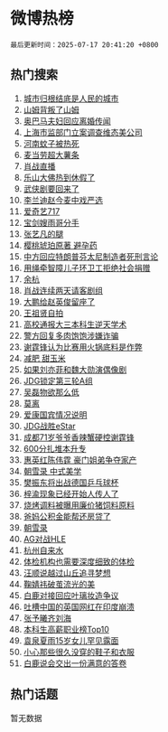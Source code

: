 # 微博热榜

`最后更新时间：2025-07-17 20:41:20 +0800`

## 热门搜索

1. [城市归根结底是人民的城市](https://m.weibo.cn/search?containerid=100103type%3D1%26t%3D10%26q%3D%23%E5%9F%8E%E5%B8%82%E5%BD%92%E6%A0%B9%E7%BB%93%E5%BA%95%E6%98%AF%E4%BA%BA%E6%B0%91%E7%9A%84%E5%9F%8E%E5%B8%82%23&stream_entry_id=51&isnewpage=1&extparam=seat%3D1%26stream_entry_id%3D51%26c_type%3D51%26q%3D%2523%25E5%259F%258E%25E5%25B8%2582%25E5%25BD%2592%25E6%25A0%25B9%25E7%25BB%2593%25E5%25BA%2595%25E6%2598%25AF%25E4%25BA%25BA%25E6%25B0%2591%25E7%259A%2584%25E5%259F%258E%25E5%25B8%2582%2523%26dgr%3D0%26cate%3D10103%26pos%3D0%26filter_type%3Drealtimehot%26display_time%3D1752756078%26pre_seqid%3D175275607892709958363)
1. [山姆背叛了山姆](https://m.weibo.cn/search?containerid=100103type%3D1%26t%3D10%26q%3D%23%E5%B1%B1%E5%A7%86%E8%83%8C%E5%8F%9B%E4%BA%86%E5%B1%B1%E5%A7%86%23&stream_entry_id=31&isnewpage=1&extparam=seat%3D1%26c_type%3D31%26flag%3D1%26cate%3D5001%26realpos%3D1%26pos%3D0%26stream_entry_id%3D31%26q%3D%2523%25E5%25B1%25B1%25E5%25A7%2586%25E8%2583%258C%25E5%258F%259B%25E4%25BA%2586%25E5%25B1%25B1%25E5%25A7%2586%2523%26dgr%3D0%26lcate%3D5001%26band_rank%3D1%26filter_type%3Drealtimehot%26display_time%3D1752756078%26pre_seqid%3D175275607892709958363)
1. [奥巴马夫妇回应离婚传闻](https://m.weibo.cn/search?containerid=100103type%3D1%26t%3D10%26q%3D%23%E5%A5%A5%E5%B7%B4%E9%A9%AC%E5%A4%AB%E5%A6%87%E5%9B%9E%E5%BA%94%E7%A6%BB%E5%A9%9A%E4%BC%A0%E9%97%BB%23&stream_entry_id=31&isnewpage=1&extparam=seat%3D1%26c_type%3D31%26flag%3D1%26cate%3D5001%26realpos%3D2%26pos%3D1%26stream_entry_id%3D31%26q%3D%2523%25E5%25A5%25A5%25E5%25B7%25B4%25E9%25A9%25AC%25E5%25A4%25AB%25E5%25A6%2587%25E5%259B%259E%25E5%25BA%2594%25E7%25A6%25BB%25E5%25A9%259A%25E4%25BC%25A0%25E9%2597%25BB%2523%26dgr%3D0%26lcate%3D5001%26band_rank%3D2%26filter_type%3Drealtimehot%26display_time%3D1752756078%26pre_seqid%3D175275607892709958363)
1. [上海市监部门立案调查维态美公司](https://m.weibo.cn/search?containerid=100103type%3D1%26t%3D10%26q%3D%23%E4%B8%8A%E6%B5%B7%E5%B8%82%E7%9B%91%E9%83%A8%E9%97%A8%E7%AB%8B%E6%A1%88%E8%B0%83%E6%9F%A5%E7%BB%B4%E6%80%81%E7%BE%8E%E5%85%AC%E5%8F%B8%23&stream_entry_id=31&isnewpage=1&extparam=seat%3D1%26c_type%3D31%26flag%3D1%26cate%3D5001%26realpos%3D3%26pos%3D2%26stream_entry_id%3D31%26q%3D%2523%25E4%25B8%258A%25E6%25B5%25B7%25E5%25B8%2582%25E7%259B%2591%25E9%2583%25A8%25E9%2597%25A8%25E7%25AB%258B%25E6%25A1%2588%25E8%25B0%2583%25E6%259F%25A5%25E7%25BB%25B4%25E6%2580%2581%25E7%25BE%258E%25E5%2585%25AC%25E5%258F%25B8%2523%26dgr%3D0%26lcate%3D5001%26band_rank%3D3%26filter_type%3Drealtimehot%26display_time%3D1752756078%26pre_seqid%3D175275607892709958363)
1. [河南蚊子被热死](https://m.weibo.cn/search?containerid=100103type%3D1%26t%3D10%26q%3D%E6%B2%B3%E5%8D%97%E8%9A%8A%E5%AD%90%E8%A2%AB%E7%83%AD%E6%AD%BB&stream_entry_id=31&isnewpage=1&extparam=seat%3D1%26c_type%3D31%26flag%3D0%26cate%3D5001%26realpos%3D4%26pos%3D3%26stream_entry_id%3D31%26q%3D%25E6%25B2%25B3%25E5%258D%2597%25E8%259A%258A%25E5%25AD%2590%25E8%25A2%25AB%25E7%2583%25AD%25E6%25AD%25BB%26dgr%3D0%26lcate%3D5001%26band_rank%3D4%26filter_type%3Drealtimehot%26display_time%3D1752756078%26pre_seqid%3D175275607892709958363)
1. [麦当劳超大薯条](https://m.weibo.cn/search?containerid=100103type%3D1%26t%3D10%26q%3D%E9%BA%A6%E5%BD%93%E5%8A%B3%E8%B6%85%E5%A4%A7%E8%96%AF%E6%9D%A1&stream_entry_id=31&isnewpage=1&extparam=seat%3D1%26c_type%3D31%26flag%3D0%26cate%3D5001%26realpos%3D5%26pos%3D4%26stream_entry_id%3D31%26q%3D%25E9%25BA%25A6%25E5%25BD%2593%25E5%258A%25B3%25E8%25B6%2585%25E5%25A4%25A7%25E8%2596%25AF%25E6%259D%25A1%26dgr%3D0%26lcate%3D5001%26band_rank%3D5%26filter_type%3Drealtimehot%26display_time%3D1752756078%26pre_seqid%3D175275607892709958363)
1. [肖战直播](https://m.weibo.cn/search?containerid=100103type%3D1%26t%3D10%26q%3D%E8%82%96%E6%88%98%E7%9B%B4%E6%92%AD&stream_entry_id=31&isnewpage=1&extparam=seat%3D1%26c_type%3D31%26flag%3D1%26cate%3D5001%26realpos%3D6%26pos%3D5%26stream_entry_id%3D31%26q%3D%25E8%2582%2596%25E6%2588%2598%25E7%259B%25B4%25E6%2592%25AD%26dgr%3D0%26lcate%3D5001%26band_rank%3D6%26filter_type%3Drealtimehot%26display_time%3D1752756078%26pre_seqid%3D175275607892709958363)
1. [乐山大佛热到休假了](https://m.weibo.cn/search?containerid=100103type%3D1%26t%3D10%26q%3D%23%E4%B9%90%E5%B1%B1%E5%A4%A7%E4%BD%9B%E7%83%AD%E5%88%B0%E4%BC%91%E5%81%87%E4%BA%86%23&stream_entry_id=31&isnewpage=1&extparam=seat%3D1%26c_type%3D31%26flag%3D0%26cate%3D5001%26realpos%3D7%26pos%3D6%26stream_entry_id%3D31%26q%3D%2523%25E4%25B9%2590%25E5%25B1%25B1%25E5%25A4%25A7%25E4%25BD%259B%25E7%2583%25AD%25E5%2588%25B0%25E4%25BC%2591%25E5%2581%2587%25E4%25BA%2586%2523%26dgr%3D0%26lcate%3D5001%26band_rank%3D7%26filter_type%3Drealtimehot%26display_time%3D1752756078%26pre_seqid%3D175275607892709958363)
1. [武侠剧要回来了](https://m.weibo.cn/search?containerid=100103type%3D1%26t%3D10%26q%3D%23%E6%AD%A6%E4%BE%A0%E5%89%A7%E8%A6%81%E5%9B%9E%E6%9D%A5%E4%BA%86%23&stream_entry_id=31&isnewpage=1&extparam=seat%3D1%26c_type%3D31%26flag%3D1%26cate%3D5001%26realpos%3D8%26pos%3D7%26stream_entry_id%3D31%26q%3D%2523%25E6%25AD%25A6%25E4%25BE%25A0%25E5%2589%25A7%25E8%25A6%2581%25E5%259B%259E%25E6%259D%25A5%25E4%25BA%2586%2523%26dgr%3D0%26lcate%3D5001%26band_rank%3D8%26filter_type%3Drealtimehot%26display_time%3D1752756078%26pre_seqid%3D175275607892709958363)
1. [李兰迪赵今麦中戏严选](https://m.weibo.cn/search?containerid=100103type%3D1%26t%3D10%26q%3D%E6%9D%8E%E5%85%B0%E8%BF%AA%E8%B5%B5%E4%BB%8A%E9%BA%A6%E4%B8%AD%E6%88%8F%E4%B8%A5%E9%80%89&stream_entry_id=31&isnewpage=1&extparam=seat%3D1%26c_type%3D31%26flag%3D1%26cate%3D5001%26realpos%3D9%26pos%3D8%26stream_entry_id%3D31%26q%3D%25E6%259D%258E%25E5%2585%25B0%25E8%25BF%25AA%25E8%25B5%25B5%25E4%25BB%258A%25E9%25BA%25A6%25E4%25B8%25AD%25E6%2588%258F%25E4%25B8%25A5%25E9%2580%2589%26dgr%3D0%26lcate%3D5001%26band_rank%3D9%26filter_type%3Drealtimehot%26display_time%3D1752756078%26pre_seqid%3D175275607892709958363)
1. [爱奇艺717](https://m.weibo.cn/search?containerid=100103type%3D1%26t%3D10%26q%3D%23%E7%88%B1%E5%A5%87%E8%89%BA717%23&stream_entry_id=31&isnewpage=1&extparam=seat%3D1%26c_type%3D31%26flag%3D1%26cate%3D5001%26realpos%3D10%26pos%3D9%26stream_entry_id%3D31%26q%3D%2523%25E7%2588%25B1%25E5%25A5%2587%25E8%2589%25BA717%2523%26dgr%3D0%26lcate%3D5001%26band_rank%3D10%26filter_type%3Drealtimehot%26display_time%3D1752756078%26pre_seqid%3D175275607892709958363)
1. [宝剑嫂雨哥分手](https://m.weibo.cn/search?containerid=100103type%3D1%26t%3D10%26q%3D%E5%AE%9D%E5%89%91%E5%AB%82%E9%9B%A8%E5%93%A5%E5%88%86%E6%89%8B&stream_entry_id=31&isnewpage=1&extparam=seat%3D1%26c_type%3D31%26flag%3D2%26cate%3D5001%26realpos%3D11%26pos%3D10%26stream_entry_id%3D31%26q%3D%25E5%25AE%259D%25E5%2589%2591%25E5%25AB%2582%25E9%259B%25A8%25E5%2593%25A5%25E5%2588%2586%25E6%2589%258B%26dgr%3D0%26lcate%3D5001%26band_rank%3D11%26filter_type%3Drealtimehot%26display_time%3D1752756078%26pre_seqid%3D175275607892709958363)
1. [张艺凡的腿](https://m.weibo.cn/search?containerid=100103type%3D1%26t%3D10%26q%3D%E5%BC%A0%E8%89%BA%E5%87%A1%E7%9A%84%E8%85%BF&stream_entry_id=31&isnewpage=1&extparam=seat%3D1%26c_type%3D31%26flag%3D0%26cate%3D5001%26realpos%3D12%26pos%3D11%26stream_entry_id%3D31%26q%3D%25E5%25BC%25A0%25E8%2589%25BA%25E5%2587%25A1%25E7%259A%2584%25E8%2585%25BF%26dgr%3D0%26lcate%3D5001%26band_rank%3D12%26filter_type%3Drealtimehot%26display_time%3D1752756078%26pre_seqid%3D175275607892709958363)
1. [樱桃琥珀原著 避孕药](https://m.weibo.cn/search?containerid=100103type%3D1%26t%3D10%26q%3D%E6%A8%B1%E6%A1%83%E7%90%A5%E7%8F%80%E5%8E%9F%E8%91%97+%E9%81%BF%E5%AD%95%E8%8D%AF&stream_entry_id=31&isnewpage=1&extparam=seat%3D1%26c_type%3D31%26flag%3D2%26cate%3D5001%26realpos%3D13%26pos%3D12%26stream_entry_id%3D31%26q%3D%25E6%25A8%25B1%25E6%25A1%2583%25E7%2590%25A5%25E7%258F%2580%25E5%258E%259F%25E8%2591%2597%2520%25E9%2581%25BF%25E5%25AD%2595%25E8%258D%25AF%26dgr%3D0%26lcate%3D5001%26band_rank%3D13%26filter_type%3Drealtimehot%26display_time%3D1752756078%26pre_seqid%3D175275607892709958363)
1. [中方回应特朗普芬太尼制造者死刑言论](https://m.weibo.cn/search?containerid=100103type%3D1%26t%3D10%26q%3D%23%E4%B8%AD%E6%96%B9%E5%9B%9E%E5%BA%94%E7%89%B9%E6%9C%97%E6%99%AE%E8%8A%AC%E5%A4%AA%E5%B0%BC%E5%88%B6%E9%80%A0%E8%80%85%E6%AD%BB%E5%88%91%E8%A8%80%E8%AE%BA%23&stream_entry_id=31&isnewpage=1&extparam=seat%3D1%26c_type%3D31%26flag%3D1%26cate%3D5001%26realpos%3D14%26pos%3D13%26stream_entry_id%3D31%26q%3D%2523%25E4%25B8%25AD%25E6%2596%25B9%25E5%259B%259E%25E5%25BA%2594%25E7%2589%25B9%25E6%259C%2597%25E6%2599%25AE%25E8%258A%25AC%25E5%25A4%25AA%25E5%25B0%25BC%25E5%2588%25B6%25E9%2580%25A0%25E8%2580%2585%25E6%25AD%25BB%25E5%2588%2591%25E8%25A8%2580%25E8%25AE%25BA%2523%26dgr%3D0%26lcate%3D5001%26band_rank%3D14%26filter_type%3Drealtimehot%26display_time%3D1752756078%26pre_seqid%3D175275607892709958363)
1. [用绳牵智障儿子环卫工拒绝社会捐赠](https://m.weibo.cn/search?containerid=100103type%3D1%26t%3D10%26q%3D%23%E7%94%A8%E7%BB%B3%E7%89%B5%E6%99%BA%E9%9A%9C%E5%84%BF%E5%AD%90%E7%8E%AF%E5%8D%AB%E5%B7%A5%E6%8B%92%E7%BB%9D%E7%A4%BE%E4%BC%9A%E6%8D%90%E8%B5%A0%23&stream_entry_id=31&isnewpage=1&extparam=seat%3D1%26c_type%3D31%26flag%3D1%26cate%3D5001%26realpos%3D15%26pos%3D14%26stream_entry_id%3D31%26q%3D%2523%25E7%2594%25A8%25E7%25BB%25B3%25E7%2589%25B5%25E6%2599%25BA%25E9%259A%259C%25E5%2584%25BF%25E5%25AD%2590%25E7%258E%25AF%25E5%258D%25AB%25E5%25B7%25A5%25E6%258B%2592%25E7%25BB%259D%25E7%25A4%25BE%25E4%25BC%259A%25E6%258D%2590%25E8%25B5%25A0%2523%26dgr%3D0%26lcate%3D5001%26band_rank%3D15%26filter_type%3Drealtimehot%26display_time%3D1752756078%26pre_seqid%3D175275607892709958363)
1. [余杭](https://m.weibo.cn/search?containerid=100103type%3D1%26t%3D10%26q%3D%E4%BD%99%E6%9D%AD&stream_entry_id=31&isnewpage=1&extparam=seat%3D1%26c_type%3D31%26flag%3D0%26cate%3D5001%26realpos%3D16%26pos%3D15%26stream_entry_id%3D31%26q%3D%25E4%25BD%2599%25E6%259D%25AD%26dgr%3D0%26lcate%3D5001%26band_rank%3D16%26filter_type%3Drealtimehot%26display_time%3D1752756078%26pre_seqid%3D175275607892709958363)
1. [肖战连续两天请客剧组](https://m.weibo.cn/search?containerid=100103type%3D1%26t%3D10%26q%3D%23%E8%82%96%E6%88%98%E8%BF%9E%E7%BB%AD%E4%B8%A4%E5%A4%A9%E8%AF%B7%E5%AE%A2%E5%89%A7%E7%BB%84%23&stream_entry_id=31&isnewpage=1&extparam=seat%3D1%26c_type%3D31%26flag%3D0%26cate%3D5001%26realpos%3D17%26pos%3D16%26stream_entry_id%3D31%26q%3D%2523%25E8%2582%2596%25E6%2588%2598%25E8%25BF%259E%25E7%25BB%25AD%25E4%25B8%25A4%25E5%25A4%25A9%25E8%25AF%25B7%25E5%25AE%25A2%25E5%2589%25A7%25E7%25BB%2584%2523%26dgr%3D0%26lcate%3D5001%26band_rank%3D17%26filter_type%3Drealtimehot%26display_time%3D1752756078%26pre_seqid%3D175275607892709958363)
1. [大鹏给赵英俊留座了](https://m.weibo.cn/search?containerid=100103type%3D1%26t%3D10%26q%3D%23%E5%A4%A7%E9%B9%8F%E7%BB%99%E8%B5%B5%E8%8B%B1%E4%BF%8A%E7%95%99%E5%BA%A7%E4%BA%86%23&stream_entry_id=31&isnewpage=1&extparam=seat%3D1%26c_type%3D31%26flag%3D1%26cate%3D5001%26realpos%3D18%26pos%3D17%26stream_entry_id%3D31%26q%3D%2523%25E5%25A4%25A7%25E9%25B9%258F%25E7%25BB%2599%25E8%25B5%25B5%25E8%258B%25B1%25E4%25BF%258A%25E7%2595%2599%25E5%25BA%25A7%25E4%25BA%2586%2523%26dgr%3D0%26lcate%3D5001%26band_rank%3D18%26filter_type%3Drealtimehot%26display_time%3D1752756078%26pre_seqid%3D175275607892709958363)
1. [王祖贤自拍](https://m.weibo.cn/search?containerid=100103type%3D1%26t%3D10%26q%3D%E7%8E%8B%E7%A5%96%E8%B4%A4%E8%87%AA%E6%8B%8D&stream_entry_id=31&isnewpage=1&extparam=seat%3D1%26c_type%3D31%26flag%3D1%26cate%3D5001%26realpos%3D19%26pos%3D18%26stream_entry_id%3D31%26q%3D%25E7%258E%258B%25E7%25A5%2596%25E8%25B4%25A4%25E8%2587%25AA%25E6%258B%258D%26dgr%3D0%26lcate%3D5001%26band_rank%3D19%26filter_type%3Drealtimehot%26display_time%3D1752756078%26pre_seqid%3D175275607892709958363)
1. [高校通报大三本科生逆天学术](https://m.weibo.cn/search?containerid=100103type%3D1%26t%3D10%26q%3D%23%E9%AB%98%E6%A0%A1%E9%80%9A%E6%8A%A5%E5%A4%A7%E4%B8%89%E6%9C%AC%E7%A7%91%E7%94%9F%E9%80%86%E5%A4%A9%E5%AD%A6%E6%9C%AF%23&stream_entry_id=31&isnewpage=1&extparam=seat%3D1%26c_type%3D31%26flag%3D0%26cate%3D5001%26realpos%3D20%26pos%3D19%26stream_entry_id%3D31%26q%3D%2523%25E9%25AB%2598%25E6%25A0%25A1%25E9%2580%259A%25E6%258A%25A5%25E5%25A4%25A7%25E4%25B8%2589%25E6%259C%25AC%25E7%25A7%2591%25E7%2594%259F%25E9%2580%2586%25E5%25A4%25A9%25E5%25AD%25A6%25E6%259C%25AF%2523%26dgr%3D0%26lcate%3D5001%26band_rank%3D20%26filter_type%3Drealtimehot%26display_time%3D1752756078%26pre_seqid%3D175275607892709958363)
1. [警方回复多肉饱饱涉嫌诈骗](https://m.weibo.cn/search?containerid=100103type%3D1%26t%3D10%26q%3D%23%E8%AD%A6%E6%96%B9%E5%9B%9E%E5%A4%8D%E5%A4%9A%E8%82%89%E9%A5%B1%E9%A5%B1%E6%B6%89%E5%AB%8C%E8%AF%88%E9%AA%97%23&stream_entry_id=31&isnewpage=1&extparam=seat%3D1%26c_type%3D31%26flag%3D1%26cate%3D5001%26realpos%3D21%26pos%3D20%26stream_entry_id%3D31%26q%3D%2523%25E8%25AD%25A6%25E6%2596%25B9%25E5%259B%259E%25E5%25A4%258D%25E5%25A4%259A%25E8%2582%2589%25E9%25A5%25B1%25E9%25A5%25B1%25E6%25B6%2589%25E5%25AB%258C%25E8%25AF%2588%25E9%25AA%2597%2523%26dgr%3D0%26lcate%3D5001%26band_rank%3D21%26filter_type%3Drealtimehot%26display_time%3D1752756078%26pre_seqid%3D175275607892709958363)
1. [谢霆锋认为比赛用火锅底料是作弊](https://m.weibo.cn/search?containerid=100103type%3D1%26t%3D10%26q%3D%E8%B0%A2%E9%9C%86%E9%94%8B%E8%AE%A4%E4%B8%BA%E6%AF%94%E8%B5%9B%E7%94%A8%E7%81%AB%E9%94%85%E5%BA%95%E6%96%99%E6%98%AF%E4%BD%9C%E5%BC%8A&stream_entry_id=31&isnewpage=1&extparam=seat%3D1%26c_type%3D31%26flag%3D1%26cate%3D5001%26realpos%3D22%26pos%3D21%26stream_entry_id%3D31%26q%3D%25E8%25B0%25A2%25E9%259C%2586%25E9%2594%258B%25E8%25AE%25A4%25E4%25B8%25BA%25E6%25AF%2594%25E8%25B5%259B%25E7%2594%25A8%25E7%2581%25AB%25E9%2594%2585%25E5%25BA%2595%25E6%2596%2599%25E6%2598%25AF%25E4%25BD%259C%25E5%25BC%258A%26dgr%3D0%26lcate%3D5001%26band_rank%3D22%26filter_type%3Drealtimehot%26display_time%3D1752756078%26pre_seqid%3D175275607892709958363)
1. [减肥 甜玉米](https://m.weibo.cn/search?containerid=100103type%3D1%26t%3D10%26q%3D%E5%87%8F%E8%82%A5+%E7%94%9C%E7%8E%89%E7%B1%B3&stream_entry_id=31&isnewpage=1&extparam=seat%3D1%26c_type%3D31%26flag%3D0%26cate%3D5001%26realpos%3D23%26pos%3D22%26stream_entry_id%3D31%26q%3D%25E5%2587%258F%25E8%2582%25A5%2520%25E7%2594%259C%25E7%258E%2589%25E7%25B1%25B3%26dgr%3D0%26lcate%3D5001%26band_rank%3D23%26filter_type%3Drealtimehot%26display_time%3D1752756078%26pre_seqid%3D175275607892709958363)
1. [如果刘亦菲和魏大勋演偶像剧](https://m.weibo.cn/search?containerid=100103type%3D1%26t%3D10%26q%3D%E5%A6%82%E6%9E%9C%E5%88%98%E4%BA%A6%E8%8F%B2%E5%92%8C%E9%AD%8F%E5%A4%A7%E5%8B%8B%E6%BC%94%E5%81%B6%E5%83%8F%E5%89%A7&stream_entry_id=31&isnewpage=1&extparam=seat%3D1%26c_type%3D31%26flag%3D0%26cate%3D5001%26realpos%3D24%26pos%3D23%26stream_entry_id%3D31%26q%3D%25E5%25A6%2582%25E6%259E%259C%25E5%2588%2598%25E4%25BA%25A6%25E8%258F%25B2%25E5%2592%258C%25E9%25AD%258F%25E5%25A4%25A7%25E5%258B%258B%25E6%25BC%2594%25E5%2581%25B6%25E5%2583%258F%25E5%2589%25A7%26dgr%3D0%26lcate%3D5001%26band_rank%3D24%26filter_type%3Drealtimehot%26display_time%3D1752756078%26pre_seqid%3D175275607892709958363)
1. [JDG锁定第三轮A组](https://m.weibo.cn/search?containerid=100103type%3D1%26t%3D10%26q%3D%23JDG%E9%94%81%E5%AE%9A%E7%AC%AC%E4%B8%89%E8%BD%AEA%E7%BB%84%23&stream_entry_id=31&isnewpage=1&extparam=seat%3D1%26c_type%3D31%26flag%3D1%26cate%3D5001%26realpos%3D25%26pos%3D24%26stream_entry_id%3D31%26q%3D%2523JDG%25E9%2594%2581%25E5%25AE%259A%25E7%25AC%25AC%25E4%25B8%2589%25E8%25BD%25AEA%25E7%25BB%2584%2523%26dgr%3D0%26lcate%3D5001%26band_rank%3D25%26filter_type%3Drealtimehot%26display_time%3D1752756078%26pre_seqid%3D175275607892709958363)
1. [吴磊物欲那么低](https://m.weibo.cn/search?containerid=100103type%3D1%26t%3D10%26q%3D%E5%90%B4%E7%A3%8A%E7%89%A9%E6%AC%B2%E9%82%A3%E4%B9%88%E4%BD%8E&stream_entry_id=31&isnewpage=1&extparam=seat%3D1%26c_type%3D31%26flag%3D1%26cate%3D5001%26realpos%3D26%26pos%3D25%26stream_entry_id%3D31%26q%3D%25E5%2590%25B4%25E7%25A3%258A%25E7%2589%25A9%25E6%25AC%25B2%25E9%2582%25A3%25E4%25B9%2588%25E4%25BD%258E%26dgr%3D0%26lcate%3D5001%26band_rank%3D26%26filter_type%3Drealtimehot%26display_time%3D1752756078%26pre_seqid%3D175275607892709958363)
1. [莫离](https://m.weibo.cn/search?containerid=100103type%3D1%26t%3D10%26q%3D%E8%8E%AB%E7%A6%BB&stream_entry_id=31&isnewpage=1&extparam=seat%3D1%26c_type%3D31%26flag%3D1%26cate%3D5001%26realpos%3D27%26pos%3D26%26stream_entry_id%3D31%26q%3D%25E8%258E%25AB%25E7%25A6%25BB%26dgr%3D0%26lcate%3D5001%26band_rank%3D27%26filter_type%3Drealtimehot%26display_time%3D1752756078%26pre_seqid%3D175275607892709958363)
1. [爱康国宾情况说明](https://m.weibo.cn/search?containerid=100103type%3D1%26t%3D10%26q%3D%23%E7%88%B1%E5%BA%B7%E5%9B%BD%E5%AE%BE%E6%83%85%E5%86%B5%E8%AF%B4%E6%98%8E%23&stream_entry_id=31&isnewpage=1&extparam=seat%3D1%26c_type%3D31%26flag%3D1%26cate%3D5001%26realpos%3D28%26pos%3D27%26stream_entry_id%3D31%26q%3D%2523%25E7%2588%25B1%25E5%25BA%25B7%25E5%259B%25BD%25E5%25AE%25BE%25E6%2583%2585%25E5%2586%25B5%25E8%25AF%25B4%25E6%2598%258E%2523%26dgr%3D0%26lcate%3D5001%26band_rank%3D28%26filter_type%3Drealtimehot%26display_time%3D1752756078%26pre_seqid%3D175275607892709958363)
1. [JDG战胜eStar](https://m.weibo.cn/search?containerid=100103type%3D1%26t%3D10%26q%3D%23JDG%E6%88%98%E8%83%9CeStar%23&stream_entry_id=31&isnewpage=1&extparam=seat%3D1%26c_type%3D31%26flag%3D1%26cate%3D5001%26realpos%3D29%26pos%3D28%26stream_entry_id%3D31%26q%3D%2523JDG%25E6%2588%2598%25E8%2583%259CeStar%2523%26dgr%3D0%26lcate%3D5001%26band_rank%3D29%26filter_type%3Drealtimehot%26display_time%3D1752756078%26pre_seqid%3D175275607892709958363)
1. [成都71岁爷爷香辣蟹硬控谢霆锋](https://m.weibo.cn/search?containerid=100103type%3D1%26t%3D10%26q%3D%E6%88%90%E9%83%BD71%E5%B2%81%E7%88%B7%E7%88%B7%E9%A6%99%E8%BE%A3%E8%9F%B9%E7%A1%AC%E6%8E%A7%E8%B0%A2%E9%9C%86%E9%94%8B&stream_entry_id=31&isnewpage=1&extparam=seat%3D1%26c_type%3D31%26flag%3D1%26cate%3D5001%26realpos%3D30%26pos%3D29%26stream_entry_id%3D31%26q%3D%25E6%2588%2590%25E9%2583%25BD71%25E5%25B2%2581%25E7%2588%25B7%25E7%2588%25B7%25E9%25A6%2599%25E8%25BE%25A3%25E8%259F%25B9%25E7%25A1%25AC%25E6%258E%25A7%25E8%25B0%25A2%25E9%259C%2586%25E9%2594%258B%26dgr%3D0%26lcate%3D5001%26band_rank%3D30%26filter_type%3Drealtimehot%26display_time%3D1752756078%26pre_seqid%3D175275607892709958363)
1. [600分扎堆本升专](https://m.weibo.cn/search?containerid=100103type%3D1%26t%3D10%26q%3D600%E5%88%86%E6%89%8E%E5%A0%86%E6%9C%AC%E5%8D%87%E4%B8%93&stream_entry_id=31&isnewpage=1&extparam=seat%3D1%26c_type%3D31%26flag%3D1%26cate%3D5001%26realpos%3D31%26pos%3D30%26stream_entry_id%3D31%26q%3D600%25E5%2588%2586%25E6%2589%258E%25E5%25A0%2586%25E6%259C%25AC%25E5%258D%2587%25E4%25B8%2593%26dgr%3D0%26lcate%3D5001%26band_rank%3D31%26filter_type%3Drealtimehot%26display_time%3D1752756078%26pre_seqid%3D175275607892709958363)
1. [惠英红陈伟霆 豪门姐弟争夺家产](https://m.weibo.cn/search?containerid=100103type%3D1%26t%3D10%26q%3D%E6%83%A0%E8%8B%B1%E7%BA%A2%E9%99%88%E4%BC%9F%E9%9C%86+%E8%B1%AA%E9%97%A8%E5%A7%90%E5%BC%9F%E4%BA%89%E5%A4%BA%E5%AE%B6%E4%BA%A7&stream_entry_id=31&isnewpage=1&extparam=seat%3D1%26c_type%3D31%26flag%3D1%26cate%3D5001%26realpos%3D32%26pos%3D31%26stream_entry_id%3D31%26q%3D%25E6%2583%25A0%25E8%258B%25B1%25E7%25BA%25A2%25E9%2599%2588%25E4%25BC%259F%25E9%259C%2586%2520%25E8%25B1%25AA%25E9%2597%25A8%25E5%25A7%2590%25E5%25BC%259F%25E4%25BA%2589%25E5%25A4%25BA%25E5%25AE%25B6%25E4%25BA%25A7%26dgr%3D0%26lcate%3D5001%26band_rank%3D32%26filter_type%3Drealtimehot%26display_time%3D1752756078%26pre_seqid%3D175275607892709958363)
1. [朝雪录 中式美学](https://m.weibo.cn/search?containerid=100103type%3D1%26t%3D10%26q%3D%E6%9C%9D%E9%9B%AA%E5%BD%95+%E4%B8%AD%E5%BC%8F%E7%BE%8E%E5%AD%A6&stream_entry_id=31&isnewpage=1&extparam=seat%3D1%26c_type%3D31%26flag%3D1%26cate%3D5001%26realpos%3D33%26pos%3D32%26stream_entry_id%3D31%26q%3D%25E6%259C%259D%25E9%259B%25AA%25E5%25BD%2595%2520%25E4%25B8%25AD%25E5%25BC%258F%25E7%25BE%258E%25E5%25AD%25A6%26dgr%3D0%26lcate%3D5001%26band_rank%3D33%26filter_type%3Drealtimehot%26display_time%3D1752756078%26pre_seqid%3D175275607892709958363)
1. [樊振东将出战德国乒乓球杯](https://m.weibo.cn/search?containerid=100103type%3D1%26t%3D10%26q%3D%23%E6%A8%8A%E6%8C%AF%E4%B8%9C%E5%B0%86%E5%87%BA%E6%88%98%E5%BE%B7%E5%9B%BD%E4%B9%92%E4%B9%93%E7%90%83%E6%9D%AF%23&stream_entry_id=31&isnewpage=1&extparam=seat%3D1%26c_type%3D31%26flag%3D1%26cate%3D5001%26realpos%3D34%26pos%3D33%26stream_entry_id%3D31%26q%3D%2523%25E6%25A8%258A%25E6%258C%25AF%25E4%25B8%259C%25E5%25B0%2586%25E5%2587%25BA%25E6%2588%2598%25E5%25BE%25B7%25E5%259B%25BD%25E4%25B9%2592%25E4%25B9%2593%25E7%2590%2583%25E6%259D%25AF%2523%26dgr%3D0%26lcate%3D5001%26band_rank%3D34%26filter_type%3Drealtimehot%26display_time%3D1752756078%26pre_seqid%3D175275607892709958363)
1. [梓渝现象已经开始人传人了](https://m.weibo.cn/search?containerid=100103type%3D1%26t%3D10%26q%3D%23%E6%A2%93%E6%B8%9D%E7%8E%B0%E8%B1%A1%E5%B7%B2%E7%BB%8F%E5%BC%80%E5%A7%8B%E4%BA%BA%E4%BC%A0%E4%BA%BA%E4%BA%86%23&stream_entry_id=31&isnewpage=1&extparam=seat%3D1%26c_type%3D31%26flag%3D0%26cate%3D5001%26realpos%3D35%26pos%3D34%26stream_entry_id%3D31%26q%3D%2523%25E6%25A2%2593%25E6%25B8%259D%25E7%258E%25B0%25E8%25B1%25A1%25E5%25B7%25B2%25E7%25BB%258F%25E5%25BC%2580%25E5%25A7%258B%25E4%25BA%25BA%25E4%25BC%25A0%25E4%25BA%25BA%25E4%25BA%2586%2523%26dgr%3D0%26lcate%3D5001%26band_rank%3D35%26filter_type%3Drealtimehot%26display_time%3D1752756078%26pre_seqid%3D175275607892709958363)
1. [烧烤调料被曝用廉价猪饲料原料](https://m.weibo.cn/search?containerid=100103type%3D1%26t%3D10%26q%3D%23%E7%83%A7%E7%83%A4%E8%B0%83%E6%96%99%E8%A2%AB%E6%9B%9D%E7%94%A8%E5%BB%89%E4%BB%B7%E7%8C%AA%E9%A5%B2%E6%96%99%E5%8E%9F%E6%96%99%23&stream_entry_id=31&isnewpage=1&extparam=seat%3D1%26c_type%3D31%26flag%3D0%26cate%3D5001%26realpos%3D36%26pos%3D35%26stream_entry_id%3D31%26q%3D%2523%25E7%2583%25A7%25E7%2583%25A4%25E8%25B0%2583%25E6%2596%2599%25E8%25A2%25AB%25E6%259B%259D%25E7%2594%25A8%25E5%25BB%2589%25E4%25BB%25B7%25E7%258C%25AA%25E9%25A5%25B2%25E6%2596%2599%25E5%258E%259F%25E6%2596%2599%2523%26dgr%3D0%26lcate%3D5001%26band_rank%3D36%26filter_type%3Drealtimehot%26display_time%3D1752756078%26pre_seqid%3D175275607892709958363)
1. [爸妈公积金能帮还房贷了](https://m.weibo.cn/search?containerid=100103type%3D1%26t%3D10%26q%3D%23%E7%88%B8%E5%A6%88%E5%85%AC%E7%A7%AF%E9%87%91%E8%83%BD%E5%B8%AE%E8%BF%98%E6%88%BF%E8%B4%B7%E4%BA%86%23&stream_entry_id=31&isnewpage=1&extparam=seat%3D1%26c_type%3D31%26flag%3D0%26cate%3D5001%26realpos%3D37%26pos%3D36%26stream_entry_id%3D31%26q%3D%2523%25E7%2588%25B8%25E5%25A6%2588%25E5%2585%25AC%25E7%25A7%25AF%25E9%2587%2591%25E8%2583%25BD%25E5%25B8%25AE%25E8%25BF%2598%25E6%2588%25BF%25E8%25B4%25B7%25E4%25BA%2586%2523%26dgr%3D0%26lcate%3D5001%26band_rank%3D37%26filter_type%3Drealtimehot%26display_time%3D1752756078%26pre_seqid%3D175275607892709958363)
1. [朝雪录](https://m.weibo.cn/search?containerid=100103type%3D1%26t%3D10%26q%3D%E6%9C%9D%E9%9B%AA%E5%BD%95&stream_entry_id=31&isnewpage=1&extparam=seat%3D1%26c_type%3D31%26flag%3D0%26cate%3D5001%26realpos%3D38%26pos%3D37%26stream_entry_id%3D31%26q%3D%25E6%259C%259D%25E9%259B%25AA%25E5%25BD%2595%26dgr%3D0%26lcate%3D5001%26band_rank%3D38%26filter_type%3Drealtimehot%26display_time%3D1752756078%26pre_seqid%3D175275607892709958363)
1. [AG对战HLE](https://m.weibo.cn/search?containerid=100103type%3D1%26t%3D10%26q%3D%23AG%E5%AF%B9%E6%88%98HLE%23&stream_entry_id=31&isnewpage=1&extparam=seat%3D1%26c_type%3D31%26flag%3D0%26cate%3D5001%26realpos%3D39%26pos%3D38%26stream_entry_id%3D31%26q%3D%2523AG%25E5%25AF%25B9%25E6%2588%2598HLE%2523%26dgr%3D0%26lcate%3D5001%26band_rank%3D39%26filter_type%3Drealtimehot%26display_time%3D1752756078%26pre_seqid%3D175275607892709958363)
1. [杭州自来水](https://m.weibo.cn/search?containerid=100103type%3D1%26t%3D10%26q%3D%E6%9D%AD%E5%B7%9E%E8%87%AA%E6%9D%A5%E6%B0%B4&stream_entry_id=31&isnewpage=1&extparam=seat%3D1%26c_type%3D31%26flag%3D1%26cate%3D5001%26realpos%3D40%26pos%3D39%26stream_entry_id%3D31%26q%3D%25E6%259D%25AD%25E5%25B7%259E%25E8%2587%25AA%25E6%259D%25A5%25E6%25B0%25B4%26dgr%3D0%26lcate%3D5001%26band_rank%3D40%26filter_type%3Drealtimehot%26display_time%3D1752756078%26pre_seqid%3D175275607892709958363)
1. [体检机构也需要深度细致的体检](https://m.weibo.cn/search?containerid=100103type%3D1%26t%3D10%26q%3D%23%E4%BD%93%E6%A3%80%E6%9C%BA%E6%9E%84%E4%B9%9F%E9%9C%80%E8%A6%81%E6%B7%B1%E5%BA%A6%E7%BB%86%E8%87%B4%E7%9A%84%E4%BD%93%E6%A3%80%23&stream_entry_id=31&isnewpage=1&extparam=seat%3D1%26c_type%3D31%26flag%3D1%26cate%3D5001%26realpos%3D41%26pos%3D40%26stream_entry_id%3D31%26q%3D%2523%25E4%25BD%2593%25E6%25A3%2580%25E6%259C%25BA%25E6%259E%2584%25E4%25B9%259F%25E9%259C%2580%25E8%25A6%2581%25E6%25B7%25B1%25E5%25BA%25A6%25E7%25BB%2586%25E8%2587%25B4%25E7%259A%2584%25E4%25BD%2593%25E6%25A3%2580%2523%26dgr%3D0%26lcate%3D5001%26band_rank%3D41%26filter_type%3Drealtimehot%26display_time%3D1752756078%26pre_seqid%3D175275607892709958363)
1. [汪顺说越过山丘追寻梦想](https://m.weibo.cn/search?containerid=100103type%3D1%26t%3D10%26q%3D%E6%B1%AA%E9%A1%BA%E8%AF%B4%E8%B6%8A%E8%BF%87%E5%B1%B1%E4%B8%98%E8%BF%BD%E5%AF%BB%E6%A2%A6%E6%83%B3&stream_entry_id=31&isnewpage=1&extparam=seat%3D1%26c_type%3D31%26flag%3D1%26cate%3D5001%26realpos%3D42%26pos%3D41%26stream_entry_id%3D31%26q%3D%25E6%25B1%25AA%25E9%25A1%25BA%25E8%25AF%25B4%25E8%25B6%258A%25E8%25BF%2587%25E5%25B1%25B1%25E4%25B8%2598%25E8%25BF%25BD%25E5%25AF%25BB%25E6%25A2%25A6%25E6%2583%25B3%26dgr%3D0%26lcate%3D5001%26band_rank%3D42%26filter_type%3Drealtimehot%26display_time%3D1752756078%26pre_seqid%3D175275607892709958363)
1. [鞠婧祎破茧流光的美](https://m.weibo.cn/search?containerid=100103type%3D1%26t%3D10%26q%3D%E9%9E%A0%E5%A9%A7%E7%A5%8E%E7%A0%B4%E8%8C%A7%E6%B5%81%E5%85%89%E7%9A%84%E7%BE%8E&stream_entry_id=31&isnewpage=1&extparam=seat%3D1%26c_type%3D31%26flag%3D1%26cate%3D5001%26realpos%3D43%26pos%3D42%26stream_entry_id%3D31%26q%3D%25E9%259E%25A0%25E5%25A9%25A7%25E7%25A5%258E%25E7%25A0%25B4%25E8%258C%25A7%25E6%25B5%2581%25E5%2585%2589%25E7%259A%2584%25E7%25BE%258E%26dgr%3D0%26lcate%3D5001%26band_rank%3D43%26filter_type%3Drealtimehot%26display_time%3D1752756078%26pre_seqid%3D175275607892709958363)
1. [白鹿对接回应叶璃妆造争议](https://m.weibo.cn/search?containerid=100103type%3D1%26t%3D10%26q%3D%23%E7%99%BD%E9%B9%BF%E5%AF%B9%E6%8E%A5%E5%9B%9E%E5%BA%94%E5%8F%B6%E7%92%83%E5%A6%86%E9%80%A0%E4%BA%89%E8%AE%AE%23&stream_entry_id=31&isnewpage=1&extparam=seat%3D1%26c_type%3D31%26flag%3D1%26cate%3D5001%26realpos%3D44%26pos%3D43%26stream_entry_id%3D31%26q%3D%2523%25E7%2599%25BD%25E9%25B9%25BF%25E5%25AF%25B9%25E6%258E%25A5%25E5%259B%259E%25E5%25BA%2594%25E5%258F%25B6%25E7%2592%2583%25E5%25A6%2586%25E9%2580%25A0%25E4%25BA%2589%25E8%25AE%25AE%2523%26dgr%3D0%26lcate%3D5001%26band_rank%3D44%26filter_type%3Drealtimehot%26display_time%3D1752756078%26pre_seqid%3D175275607892709958363)
1. [吐槽中国的英国网红在印度崩溃](https://m.weibo.cn/search?containerid=100103type%3D1%26t%3D10%26q%3D%E5%90%90%E6%A7%BD%E4%B8%AD%E5%9B%BD%E7%9A%84%E8%8B%B1%E5%9B%BD%E7%BD%91%E7%BA%A2%E5%9C%A8%E5%8D%B0%E5%BA%A6%E5%B4%A9%E6%BA%83&stream_entry_id=31&isnewpage=1&extparam=seat%3D1%26c_type%3D31%26flag%3D0%26cate%3D5001%26realpos%3D45%26pos%3D44%26stream_entry_id%3D31%26q%3D%25E5%2590%2590%25E6%25A7%25BD%25E4%25B8%25AD%25E5%259B%25BD%25E7%259A%2584%25E8%258B%25B1%25E5%259B%25BD%25E7%25BD%2591%25E7%25BA%25A2%25E5%259C%25A8%25E5%258D%25B0%25E5%25BA%25A6%25E5%25B4%25A9%25E6%25BA%2583%26dgr%3D0%26lcate%3D5001%26band_rank%3D45%26filter_type%3Drealtimehot%26display_time%3D1752756078%26pre_seqid%3D175275607892709958363)
1. [张予曦齐刘海](https://m.weibo.cn/search?containerid=100103type%3D1%26t%3D10%26q%3D%E5%BC%A0%E4%BA%88%E6%9B%A6%E9%BD%90%E5%88%98%E6%B5%B7&stream_entry_id=31&isnewpage=1&extparam=seat%3D1%26c_type%3D31%26flag%3D1%26cate%3D5001%26realpos%3D46%26pos%3D45%26stream_entry_id%3D31%26q%3D%25E5%25BC%25A0%25E4%25BA%2588%25E6%259B%25A6%25E9%25BD%2590%25E5%2588%2598%25E6%25B5%25B7%26dgr%3D0%26lcate%3D5001%26band_rank%3D46%26filter_type%3Drealtimehot%26display_time%3D1752756078%26pre_seqid%3D175275607892709958363)
1. [本科生高薪职业榜Top10](https://m.weibo.cn/search?containerid=100103type%3D1%26t%3D10%26q%3D%23%E6%9C%AC%E7%A7%91%E7%94%9F%E9%AB%98%E8%96%AA%E8%81%8C%E4%B8%9A%E6%A6%9CTop10%23&stream_entry_id=31&isnewpage=1&extparam=seat%3D1%26c_type%3D31%26flag%3D0%26cate%3D5001%26realpos%3D47%26pos%3D46%26stream_entry_id%3D31%26q%3D%2523%25E6%259C%25AC%25E7%25A7%2591%25E7%2594%259F%25E9%25AB%2598%25E8%2596%25AA%25E8%2581%258C%25E4%25B8%259A%25E6%25A6%259CTop10%2523%26dgr%3D0%26lcate%3D5001%26band_rank%3D47%26filter_type%3Drealtimehot%26display_time%3D1752756078%26pre_seqid%3D175275607892709958363)
1. [袁泉夏雨15岁女儿罕见露面](https://m.weibo.cn/search?containerid=100103type%3D1%26t%3D10%26q%3D%23%E8%A2%81%E6%B3%89%E5%A4%8F%E9%9B%A815%E5%B2%81%E5%A5%B3%E5%84%BF%E7%BD%95%E8%A7%81%E9%9C%B2%E9%9D%A2%23&stream_entry_id=31&isnewpage=1&extparam=seat%3D1%26c_type%3D31%26flag%3D0%26cate%3D5001%26realpos%3D48%26pos%3D47%26stream_entry_id%3D31%26q%3D%2523%25E8%25A2%2581%25E6%25B3%2589%25E5%25A4%258F%25E9%259B%25A815%25E5%25B2%2581%25E5%25A5%25B3%25E5%2584%25BF%25E7%25BD%2595%25E8%25A7%2581%25E9%259C%25B2%25E9%259D%25A2%2523%26dgr%3D0%26lcate%3D5001%26band_rank%3D48%26filter_type%3Drealtimehot%26display_time%3D1752756078%26pre_seqid%3D175275607892709958363)
1. [小心那些很久没穿的鞋子和衣服](https://m.weibo.cn/search?containerid=100103type%3D1%26t%3D10%26q%3D%E5%B0%8F%E5%BF%83%E9%82%A3%E4%BA%9B%E5%BE%88%E4%B9%85%E6%B2%A1%E7%A9%BF%E7%9A%84%E9%9E%8B%E5%AD%90%E5%92%8C%E8%A1%A3%E6%9C%8D&stream_entry_id=31&isnewpage=1&extparam=seat%3D1%26c_type%3D31%26flag%3D1%26cate%3D5001%26realpos%3D49%26pos%3D48%26stream_entry_id%3D31%26q%3D%25E5%25B0%258F%25E5%25BF%2583%25E9%2582%25A3%25E4%25BA%259B%25E5%25BE%2588%25E4%25B9%2585%25E6%25B2%25A1%25E7%25A9%25BF%25E7%259A%2584%25E9%259E%258B%25E5%25AD%2590%25E5%2592%258C%25E8%25A1%25A3%25E6%259C%258D%26dgr%3D0%26lcate%3D5001%26band_rank%3D49%26filter_type%3Drealtimehot%26display_time%3D1752756078%26pre_seqid%3D175275607892709958363)
1. [白鹿说会交出一份满意的答卷](https://m.weibo.cn/search?containerid=100103type%3D1%26t%3D10%26q%3D%23%E7%99%BD%E9%B9%BF%E8%AF%B4%E4%BC%9A%E4%BA%A4%E5%87%BA%E4%B8%80%E4%BB%BD%E6%BB%A1%E6%84%8F%E7%9A%84%E7%AD%94%E5%8D%B7%23&stream_entry_id=31&isnewpage=1&extparam=seat%3D1%26c_type%3D31%26flag%3D1%26cate%3D5001%26realpos%3D50%26pos%3D49%26stream_entry_id%3D31%26q%3D%2523%25E7%2599%25BD%25E9%25B9%25BF%25E8%25AF%25B4%25E4%25BC%259A%25E4%25BA%25A4%25E5%2587%25BA%25E4%25B8%2580%25E4%25BB%25BD%25E6%25BB%25A1%25E6%2584%258F%25E7%259A%2584%25E7%25AD%2594%25E5%258D%25B7%2523%26dgr%3D0%26lcate%3D5001%26band_rank%3D50%26filter_type%3Drealtimehot%26display_time%3D1752756078%26pre_seqid%3D175275607892709958363)

## 热门话题

暂无数据
